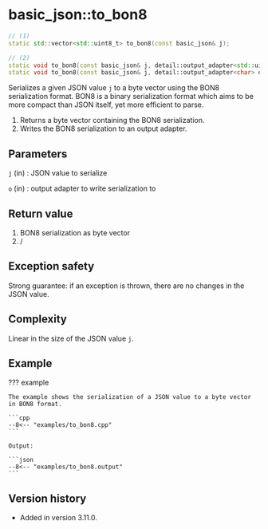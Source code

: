 # basic_json::to_bon8

```cpp
// (1)
static std::vector<std::uint8_t> to_bon8(const basic_json& j);

// (2)
static void to_bon8(const basic_json& j, detail::output_adapter<std::uint8_t> o);
static void to_bon8(const basic_json& j, detail::output_adapter<char> o);
```

Serializes a given JSON value `j` to a byte vector using the BON8 serialization format. BON8 is a binary  serialization
format which aims to be more compact than JSON itself, yet more efficient to parse.

1. Returns a byte vector containing the BON8 serialization.
2. Writes the BON8 serialization to an output adapter.

## Parameters

`j` (in)
:   JSON value to serialize

`o` (in)
:   output adapter to write serialization to

## Return value

1. BON8 serialization as byte vector
2. /

## Exception safety

Strong guarantee: if an exception is thrown, there are no changes in the JSON value.

## Complexity

Linear in the size of the JSON value `j`.

## Example

??? example

    The example shows the serialization of a JSON value to a byte vector in BON8 format.
     
    ```cpp
    --8<-- "examples/to_bon8.cpp"
    ```
    
    Output:
    
    ```json
    --8<-- "examples/to_bon8.output"
    ```

## Version history

- Added in version 3.11.0.

